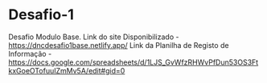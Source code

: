 # Desafio-1
Desafio Modulo Base.
Link do site Disponibilizado - https://dncdesafio1base.netlify.app/ 
Link da Planilha de Registo de Informação - https://docs.google.com/spreadsheets/d/1LJS_GvWfzRHWvPfDun53OS3FtkxGoeOTofuuIZmMv5A/edit#gid=0